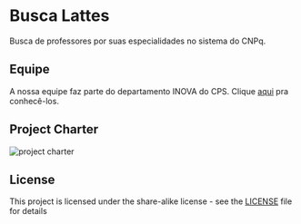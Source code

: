 # Busca Lattes

Busca de professores por suas especialidades no sistema do CNPq.

## Equipe

A nossa equipe faz parte do departamento INOVA do CPS. Clique [aqui](Equipe.md) pra conhecê-los.

## Project Charter

![project charter](https://user-images.githubusercontent.com/43144590/45446671-e30cee00-b6a3-11e8-9d49-d5e63ad8429e.png)

## License

This project is licensed under the share-alike license - see the [LICENSE](LICENSE) file for details

